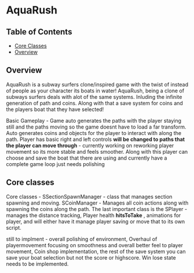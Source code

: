 # AquaRush
## Table of Contents
- [Core Classes](##Core-classes)
- [Overview](##Overview)
## Overview
AquaRush is a subway surfers clone/inspired game with the twist of instead of people as your character its boats in water! AquaRush, being a clone of subways surfers deals with alot of the same systems. Inluding the infinite generation of path and coins. Along with that a save system for coins and the players boat that they have selected! 

Basic Gameplay - Game auto generates the paths with the player staying still and the paths moving so the game doesnt have to load a far transform. Auto generates coins and objects for the player to interact with along the path. Player has basic right and left controls
**will be changed to paths that the player can move through** - currently working on reworking player movement so its more stable and feels smoother. Along with this player can choose and save the boat 
that there are using and currently have a complete game loop just needs polishing

## Core classes
Core classes - SSectionSpawnManager - class that manages section spawning and moving. SCoinManager - Manages all coin actions along with spawning the coins along the path. The last important class is the SPlayer - manages the distance tracking, Player health **hitsToTake**
, animations for player, and will either have it manage player saving or move that to its own script.

still to implment - overall polishing of environment, Overhaul of playermovement focusing on smoothness and overall better feel to player movement, Coin shop implementation, the rest of the save system you can save your boat selection but not the score or highscore. 
Win lose state needs to be implemented. 
